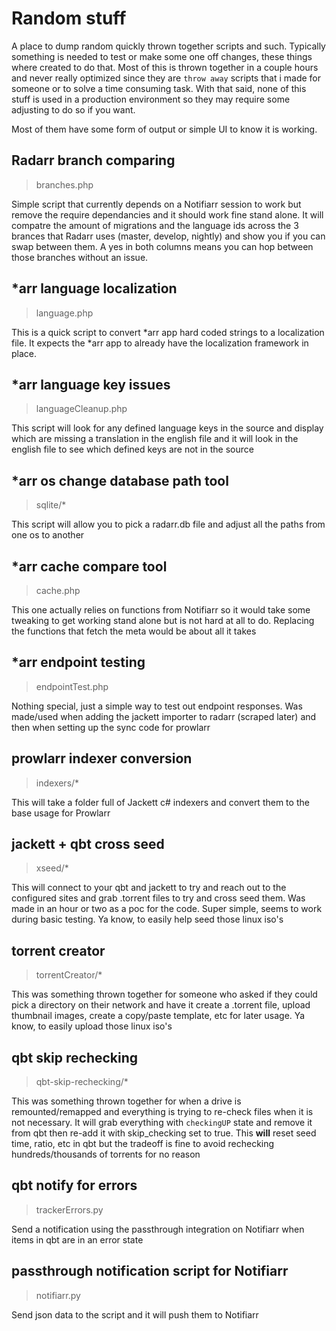 # Random stuff

A place to dump random quickly thrown together scripts and such. Typically something is needed to test or make some one off changes, these things where created to do that. Most of this is thrown together in a couple hours and never really optimized since they are `throw away` scripts that i made for someone or to solve a time consuming task. With that said, none of this stuff is used in a production environment so they may require some adjusting to do so if you want.

Most of them have some form of output or simple UI to know it is working.

## Radarr branch comparing

> branches.php

Simple script that currently depends on a Notifiarr session to work but remove the require dependancies and it should work fine stand alone. It will compatre the amount of migrations and the language ids across the 3 brances that Radarr uses (master, develop, nightly) and show you if you can swap between them. A yes in both columns means you can hop between those branches without an issue.

## *arr language localization

> language.php

This is a quick script to convert \*arr app hard coded strings to a localization file. It expects the \*arr app to already have the localization framework in place.

## *arr language key issues

> languageCleanup.php

This script will look for any defined language keys in the source and display which are missing a translation in the english file and it will look in the english file to see which defined keys are not in the source

## *arr os change database path tool

> sqlite/*

This script will allow you to pick a radarr.db file and adjust all the paths from one os to another

## *arr cache compare tool

> cache.php

This one actually relies on functions from Notifiarr so it would take some tweaking to get working stand alone but is not hard at all to do. Replacing the functions that fetch the meta would be about all it takes

## *arr endpoint testing

> endpointTest.php

Nothing special, just a simple way to test out endpoint responses. Was made/used when adding the jackett importer to radarr (scraped later) and then when setting up the sync code for prowlarr

## prowlarr indexer conversion

> indexers/*

This will take a folder full of Jackett c# indexers and convert them to the base usage for Prowlarr

## jackett + qbt cross seed

> xseed/*

This will connect to your qbt and jackett to try and reach out to the configured sites and grab .torrent files to try and cross seed them. Was made in an hour or two as a poc for the code. Super simple, seems to work during basic testing. Ya know, to easily help seed those linux iso's

## torrent creator

> torrentCreator/*

This was something thrown together for someone who asked if they could pick a directory on their network and have it create a .torrent file, upload thumbnail images, create a copy/paste template, etc for later usage. Ya know, to easily upload those linux iso's

## qbt skip rechecking

> qbt-skip-rechecking/*

This was something thrown together for when a drive is remounted/remapped and everything is trying to re-check files when it is not necessary. It will grab everything with `checkingUP` state and remove it from qbt then re-add it with skip_checking set to true. This **will** reset seed time, ratio, etc in qbt but the tradeoff is fine to avoid rechecking hundreds/thousands of torrents for no reason

## qbt notify for errors

> trackerErrors.py

Send a notification using the passthrough integration on Notifiarr when items in qbt are in an error state

## passthrough notification script for Notifiarr

> notifiarr.py

Send json data to the script and it will push them to Notifiarr

